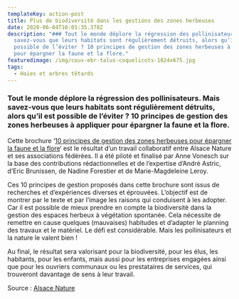 ```yaml
---
templateKey: action-post
title: Plus de biodiversité dans les gestions des zones herbeuses
date: 2020-06-04T16:01:35.378Z
description: "### Tout le monde déplore la régression des pollinisateurs. Mais
  savez-vous que leurs habitats sont régulièrement détruits, alors qu’il est
  possible de l’éviter ? 10 principes de gestion des zones herbeuses à appliquer
  pour épargner la faune et la flore."
featuredimage: /img/couv-ebr-talus-coquelicots-1024x675.jpg
tags:
  - Haies et arbres têtards
---
```

### Tout le monde déplore la régression des pollinisateurs. Mais savez-vous que leurs habitats sont régulièrement détruits, alors qu’il est possible de l’éviter ? 10 principes de gestion des zones herbeuses à appliquer pour épargner la faune et la flore.

Cette brochure ‘[10 principes de gestion des zones herbeuses pour épargner la faune et la flore](http://fne-bfc.fr/wp-content/uploads/2020/06/10Principes-gestion-herbe-WEB.pdf)‘ est le résultat d’un travail collaboratif entre Alsace Nature et ses associations fédérées. Il a été piloté et finalisé par Anne Vonesch sur la base des contributions rédactionnelles et de l’expertise d’André Astric, d’Eric Brunissen, de Nadine Forestier et de Marie-Magdeleine Leroy.

Ces 10 principes de gestion proposés dans cette brochure sont issus de recherches et d’expériences diverses et éprouvées. L’objectif est de montrer par le texte et par l’image les raisons qui conduisent à les adopter. Car il est possible de mieux prendre en compte la biodiversité dans la gestion des espaces herbeux à végétation spontanée. Cela nécessite de remettre en cause quelques (mauvaises) habitudes et d’adapter le planning des travaux et le matériel. Le défi est considérable. Mais les pollinisateurs et la nature le valent bien !

Au final, le résultat sera valorisant pour la biodiversité, pour les élus, les habitants, pour les enfants, mais aussi pour les entreprises engagées ainsi que pour les ouvriers communaux ou les prestataires de services, qui trouveront davantage de sens à leur travail.

Source : [Alsace Nature](http://fne-bfc.fr/2020/06/_wp_link_placeholder)